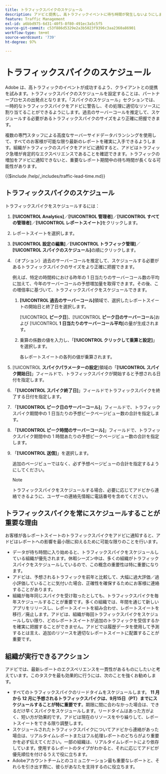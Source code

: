 ```yaml
---
title: トラフィックスパイクのスケジュール
description: アドビと提携し、高トラフィックイベントに待ち時間が発生しないようにします。
feature: Traffic Management
exl-id: a6bbd975-6d31-40f5-8f80-491ec3a5c5f5
source-git-commit: c53f886d5329e2a3b5023f9396c3aa2360a86901
workflow-type: tm+mt
source-wordcount: '739'
ht-degree: 97%

---
```


# トラフィックスパイクのスケジュール

Adobe は、高トラフィックのイベントが成功するよう、クライアントとの提携を試みます。トラフィックスパイクのスケジュールを設定することは、パートナープロセスの出発点となります。「スパイクのスケジュール」セクションでは、一時的なトラフィックスパイクをアドビに警告し、その処理に適切なリソースに割り当てることができるようにします。過去のサーバーコールを推定して、スケジュールする必要があるトラフィックスパイクのサイズをより正確に把握できます。

複数の専門スタッフによる高度なサーバーサイドデータバランシングを使用して、すべてのお客様が可能な限り最新のレポートを確実に入手できるようします。組織がトラフィックのスパイクをアドビに通知すると、アドビはトラフィック急増が肯定的なエクスペリエンスであることを確認できます。トラフィックの増加をアドビに通知できないと、重要なレポート期間中の待ち時間が長くなる可能性があります。

{{$include /help/_includes/traffic-lead-time.md}}

## トラフィックスパイクのスケジュール

トラフィックスパイクをスケジュールするには：

1. **[!UICONTROL Analytics]**／**[!UICONTROL 管理者]**／**[!UICONTROL すべての管理者]**／**[!UICONTROL レポートスイート]**&#x200B;をクリックします。
1. レポートスイートを選択します。
1. **[!UICONTROL 設定の編集]**／**[!UICONTROL トラフィック管理]**／**[!UICONTROL スパイクのスケジュール]**&#x200B;の順にクリックします。
1. （オプション）過去のサーバーコールを推定して、スケジュールする必要があるトラフィックスパイクのサイズをより正確に把握できます。

   例えば、特定の時間枠における昨年の 1 日当たりのサーバーコール数の平均に加えて、今年のサーバーコールの予想増加量を取得できます。その後、この増倍率に基づいて、トラフィックスパイクをスケジュールできます。

   1. **[!UICONTROL 過去のサーバーコール]**&#x200B;領域で、選択したレポートスイートの開始日と終了日を選択します。

      [!UICONTROL **ピーク日**]、[!UICONTROL **ピーク日のサーバーコール**]&#x200B;および [!UICONTROL **1 日当たりのサーバーコール平均**]&#x200B;の量が生成されます。

   1. 乗算の係数の値を入力し、「**[!UICONTROL クリックして乗算と設定]**」を選択します。

      各レポートスイートの各列の値が乗算されます。
1. [!UICONTROL **スパイクパラメーターの設定**]&#x200B;領域の「**[!UICONTROL スパイク開始日]**」フィールドで、トラフィックスパイクが開始すると予想される日付を指定します。
1. 「**[!UICONTROL スパイク終了日]**」フィールドでトラフィックスパイクを終了する日付を指定します。
1. 「**[!UICONTROL ピーク日のサーバーコール]**」フィールドで、トラフィックスパイク期間中の 1 日当たりの予想ピークページビュー数の合計を指定します。
1. 「**[!UICONTROL ピーク時間のサーバーコール]**」フィールドで、トラフィックスパイク期間中の 1 時間あたりの予想ピークページビュー数の合計を指定します。
1. 「**[!UICONTROL 送信]**」を選択します。

   追加のページビューではなく、必ず予想ページビューの合計を指定するようにしてください。

   >[!NOTE]
   >
   >トラフィックスパイクをスケジュールする場合、必要に応じてアドビから連絡できるように、ユーザーの連絡先情報に電話番号を含めてください。

## トラフィックスパイクを常にスケジュールすることが重要な理由

お客様が各レポートスイートのトラフィックスパイクをアドビに通知すると、アドビはレポートへの影響を最小限に抑えるために可能な限りのことを行います。

* データが待ち時間に入り始めると、トラフィックスパイクをスケジュールしている組織が優先されます。休暇シーズン中は、多くの組織がトラフィックスパイクをスケジュールしているので、この概念の重要性は特に重要になります。
* アドビは、予想されるトラフィックを前年と比較して、大幅に過大評価／過小評価していることに気付いた場合、正確性を確保するためにお客様に連絡することがあります。
* 組織が毎年同じスパイクを受け取ったとしても、トラフィックスパイクを毎年スケジュールすることが重要です。多くの組織では、年間を通じて新しいアプリをリリースし、レポートスイートを組み合わせ、レポートスイートを移行／廃止します。アドビは、組織が毎回トラフィックスパイクをスケジュールしない限り、どのレポートスイートが追加のトラフィックを受信するかを確実に把握することができません。アドビでは履歴データを使用して予測するとは言え、追加のリソースを適切なレポートスイートに配置することが重要です。

## 組織が実行できるアクション

アドビでは、最新レポートのエクスペリエンスを一貫性があるものにしたいと考えています。このタスクを最も効果的に行うには、次のことを強くお勧めします。

* すべてのトラフィックスパイクのリードタイムをスケジュールします。 **11 月から 12 月に予想されるトラフィックスパイクは、9月15日（PT）までにスケジュールすることが特に重要です**。期限に間に合わなかった場合は、できるだけ早くスパイクをスケジュールします。リードタイムはあった方がよく、短い方が効果的です。アドビは現在のリソースをやり繰りして、レポートスイートをできる限り調整します。
* スケジュールされたトラフィックスパイクについてアドビから連絡があった場合は、リアルタイムレポートまたはフル処理レポートのどちらがより重要かを必ず伝えてください。一部の組織は、リアルタイムレポートにより依存しています。使用するレポートのタイプがわかると、それに応じてアドビが優先順位を付けるうえで役に立ちます。
* Adobeアカウントチームとのコミュニケーション最も重要なレポートと、それらを引き出す際に、彼らがあなたを支持するのに役立ちます。
